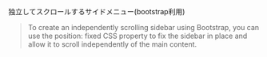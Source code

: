 独立してスクロールするサイドメニュー(bootstrap利用)


> To create an independently scrolling sidebar using Bootstrap, you can use the position: fixed CSS property to fix the sidebar in place and allow it to scroll independently of the main content.